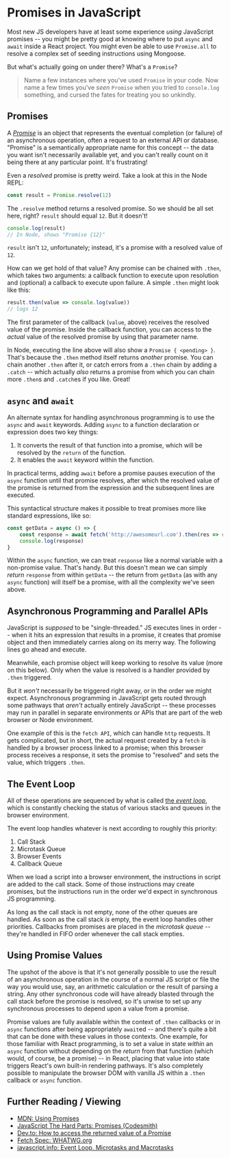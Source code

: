 # Promises in JavaScript

Most new JS developers have at least some experience _using_ JavaScript promises -- you might be pretty good at knowing where to put `async` and `await` inside a React project. You might even be able to use `Promise.all` to resolve a complex set of seeding instructions using Mongoose.

But what's actually going on under there? What's a `Promise`?

>Name a few instances where you've used `Promise` in your code. Now name a few times you've _seen_ `Promise` when you tried to `console.log` something, and cursed the fates for treating you so unkindly.


## Promises
A [_Promise_](https://developer.mozilla.org/en-US/docs/Web/JavaScript/Reference/Global_Objects/Promise) is an object that represents the eventual completion (or failure) of an asynchronous operation, often a request to an external API or database. "Promise" is a semantically appropriate name for this concept -- the data you want isn't necessarily available yet, and you can't really count on it being there at any particular point. It's frustrating!

Even a _resolved_ promise is pretty weird. Take a look at this in the Node REPL:
```js
const result = Promise.resolve(12)
```
The `.resolve` method returns a resolved promise. So we should be all set here, right? `result` should equal `12`. But it doesn't!

```js
console.log(result)
// In Node, shows "Promise {12}"
```

`result` isn't `12`, unfortunately; instead, it's a promise with a resolved value of `12`. 

How can we get hold of that value? Any promise can be chained with `.then`, which takes two arguments: a callback function to execute upon resolution and (optional) a callback to execute upon failure. A simple `.then` might look like this:

```js
result.then(value => console.log(value))
// logs 12
```

The first parameter of the callback (`value`, above) receives the resolved value of the promise. Inside the callback function, you can access to the _actual_ value of the resolved promise by using that parameter name.

In Node, executing the line above will also show a `Promise { <pending> }`. That's because the `.then` method itself returns _another_ promise. You can chain another `.then` after it, or catch errors from a `.then` chain by adding a `.catch` -- which actually _also_ returns a promise from which you can chain more `.then`s and `.catch`es if you like. Great!

## `async` and `await`

An alternate syntax for handling asynchronous programming is to use the `async` and `await` keywords. Adding `async` to a function declaration or expression does two key things:
1. It converts the result of that function into a promise, which will be resolved by the `return` of the function.
2. It enables the `await` keyword within the function.

In practical terms, adding `await` before a promise pauses execution of the `async` function until that promise resolves, after which the resolved value of the promise is returned from the expression and the subsequent lines are executed.

This syntactical structure makes it possible to treat promises more like standard expressions, like so:
```js
const getData = async () => {
    const response = await fetch('http://awesomeurl.com').then(res => res.json())
    console.log(response)
}
```

Within the `async` function, we can treat `response` like a normal variable with a non-promise value. That's handy. But this doesn't mean we can simply _return_ `response` from within `getData` -- the return from `getData` (as with any `async` function) will itself be a promise, with all the complexity we've seen above.


## Asynchronous Programming and Parallel APIs

JavaScript is _supposed_ to be "single-threaded." JS executes lines in order -- when it hits an expression that results in a promise, it creates that promise object and then immediately carries along on its merry way. The following lines go ahead and execute.

Meanwhile, each promise object will keep working to resolve its value (more on this below). Only when the value is resolved is a handler provided by `.then` triggered.

But it _won't_ necessarily be triggered right away, or in the order we might expect. Asynchronous programming in JavaScript gets routed through some pathways that _aren't_ actually entirely JavaScript -- these processes may run in parallel in separate environments or APIs that are part of the web browser or Node environment.

One example of this is the `fetch API`, which can handle `http` requests. It gets complicated, but in short, the actual request created by a `fetch` is handled by a browser process linked to a promise; when this browser process receives a response, it sets the promise to "resolved" and sets the value, which triggers `.then`.

## The Event Loop

All of these operations are sequenced by what is called [the _event loop_](https://developer.mozilla.org/en-US/docs/Web/JavaScript/EventLoop), which is constantly checking the status of various stacks and queues in the browser environment.

The event loop handles whatever is next according to roughly this priority:
1. Call Stack
2. Microtask Queue
3. Browser Events
4. Callback Queue

When we load a script into a browser environment, the instructions in script are added to the call stack. Some of those instructions may create promises, but the instructions run in the order we'd expect in synchronous JS programming.

As long as the call stack is not empty, none of the other queues are handled. As soon as the call stack _is_ empty, the event loop handles other priorities. Callbacks from promises are placed in the _microtask queue_ -- they're handled in FIFO order whenever the call stack empties.

## Using Promise Values

The upshot of the above is that it's not generally possible to use the result of an asynchronous operation in the course of a normal JS script or file the way you would use, say, an arithmetic calculation or the result of parsing a string. Any other synchronous code will have already blasted through the call stack before the promise is resolved, so it's unwise to set up any synchronous processes to depend upon a value from a promise.

Promise values are fully available within the context of `.then` callbacks or in `async` functions after being appropriately `await`ed -- and there's quite a bit that can be done with these values in those contexts. One example, for those familiar with React programming, is to set a value in state _within_ an `async` function without depending on the _return_ from that function (which would, of course, be a promise) -- in React, placing that value into state triggers React's own built-in rendering pathways. It's also completely possible to manipulate the browser DOM with vanilla JS within a `.then` callback or `async` function.


## Further Reading / Viewing

* [MDN: Using Promises](https://developer.mozilla.org/en-US/docs/Web/JavaScript/Guide/Using_promises)
* [JavaScript The Hard Parts: Promises (Codesmith)](https://www.youtube.com/watch?v=KpGmW_P5Ygg)
* [Dev.to: How to access the returned value of a Promise](https://dev.to/ramonak/javascript-how-to-access-the-return-value-of-a-promise-object-1bck)
* [Fetch Spec: WHATWG.org](https://fetch.spec.whatwg.org/)
* [javascript.info: Event Loop, Microtasks and Macrotasks](https://javascript.info/event-loop)
